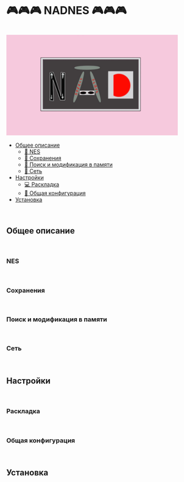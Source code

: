 #  :video_game::video_game::video_game: NADNES :video_game::video_game::video_game:
</br>
 <img src="https://github.com/Iandmee/NADNES/blob/mem_search/UI/logo.png" alt="alt text" title="image Title" width="450"/>
</br>

* [Общее описание](#Общее-описание)
  * [:space_invader: NES](#NES)
  * [:floppy_disk: Сохранения](#Сохранения)
  * [:mag_right: Поиск и модификация в памяти](#Поиск-и-модификация-в-памяти)
  * [:satellite: Сеть](#Сеть)
* [Настройки](#Настройки)
	* [:computer: Раскладка](#Раскладка)
	* [:wrench: Общая конфигурация](#Общая-конфигурация)
* [Установка](#Установка)

</br>

## Общее описание

</br>

### NES

</br>

### Сохранения

</br>

### Поиск и модификация в памяти

</br>

### Сеть

</br>

## Настройки

</br>

### Раскладка

</br>

### Общая конфигурация

</br>

## Установка
